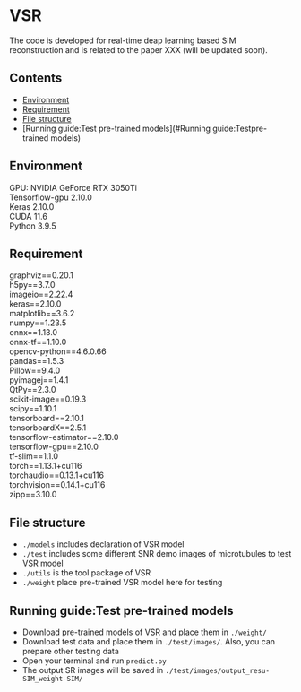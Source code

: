 # VSR
The code is developed for real-time deap learning based SIM reconstruction and is related to the paper XXX (will be updated soon). 

## Contents
- [Environment](#Environment)
- [Requirement](#Requirement)
- [File structure](#Filestructure)
- [Running guide:Test pre-trained models](#Running guide:Testpre-trained models)

## Environment
GPU: NVIDIA GeForce RTX 3050Ti  
Tensorflow-gpu 2.10.0  
Keras 2.10.0  
CUDA 11.6  
Python 3.9.5  

## Requirement
graphviz==0.20.1  
h5py==3.7.0  
imageio==2.22.4  
keras==2.10.0  
matplotlib==3.6.2  
numpy==1.23.5  
onnx==1.13.0  
onnx-tf==1.10.0  
opencv-python==4.6.0.66  
pandas==1.5.3  
Pillow==9.4.0  
pyimagej==1.4.1  
QtPy==2.3.0  
scikit-image==0.19.3  
scipy==1.10.1  
tensorboard==2.10.1  
tensorboardX==2.5.1  
tensorflow-estimator==2.10.0  
tensorflow-gpu==2.10.0  
tf-slim==1.1.0  
torch==1.13.1+cu116  
torchaudio==0.13.1+cu116  
torchvision==0.14.1+cu116  
zipp==3.10.0  

## File structure
- ```./models``` includes declaration of VSR model  
- ```./test``` includes some different SNR demo images of microtubules to test VSR model  
- ```./utils``` is the tool package of VSR  
- ```./weight``` place pre-trained VSR model here for testing  

## Running guide:Test pre-trained models
- Download pre-trained models of VSR and place them in ```./weight/```   
- Download test data and place them in ```./test/images/```. Also, you can prepare other testing data
- Open your terminal and run ```predict.py```
- The output SR images will be saved in ```./test/images/output_resu-SIM_weight-SIM/```
